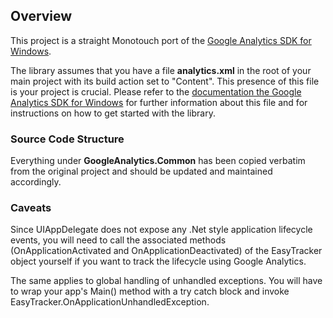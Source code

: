 ## Overview

This project is a straight Monotouch port of the [Google Analytics SDK for Windows](https://googleanalyticssdk.codeplex.com).

The library assumes that you have a file **analytics.xml** in the root of your main project with its build action set to "Content". This presence of this file is your project is crucial. Please refer to the [documentation the Google Analytics SDK for Windows](https://googleanalyticssdk.codeplex.com/wikipage?title=Getting%20Started&referringTitle=Documentation) for further information about this file and for instructions on how to get started with the library. 

### Source Code Structure

Everything under **GoogleAnalytics.Common** has been copied verbatim from the original project and should be updated and maintained accordingly.  
### Caveats

Since UIAppDelegate does not expose any .Net style application lifecycle events, you will need to call the associated methods (OnApplicationActivated and OnApplicationDeactivated) of the EasyTracker object yourself if you want to track the lifecycle using Google Analytics. 

The same applies to global handling of unhandled exceptions. You will have to wrap your app's Main() method with a try catch block and invoke EasyTracker.OnApplicationUnhandledException.
